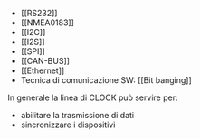 - [[RS232]]
- [[NMEA0183]]
- [[I2C]]
- [[I2S]]
- [[SPI]]
- [[CAN-BUS]]
- [[Ethernet]]
- Tecnica di comunicazione SW: [[Bit banging]]

In generale la linea di CLOCK  può servire per:
* abilitare la trasmissione di dati
* sincronizzare i dispositivi

